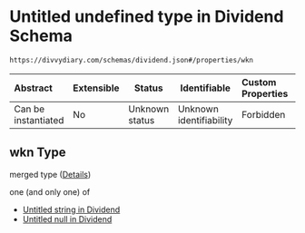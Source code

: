 # Untitled undefined type in Dividend Schema

```txt
https://divvydiary.com/schemas/dividend.json#/properties/wkn
```

| Abstract            | Extensible | Status         | Identifiable            | Custom Properties | Additional Properties | Access Restrictions | Defined In                                                     |
| :------------------ | ---------- | -------------- | ----------------------- | :---------------- | --------------------- | ------------------- | -------------------------------------------------------------- |
| Can be instantiated | No         | Unknown status | Unknown identifiability | Forbidden         | Allowed               | none                | [dividend.json\*](../out/dividend.json "open original schema") |

## wkn Type

merged type ([Details](dividend-properties-wkn.md))

one (and only one) of

- [Untitled string in Dividend](defs-definitions-wkn.md "check type definition")
- [Untitled null in Dividend](dividend-properties-wkn-oneof-1.md "check type definition")
